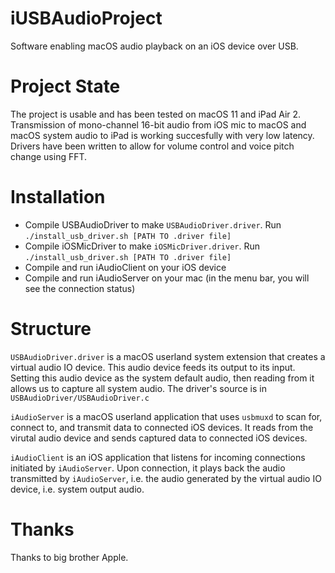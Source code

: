 # iUSBAudioProject
Software enabling macOS audio playback on an iOS device over USB. 

# Project State
The project is usable and has been tested on macOS 11 and iPad Air 2. Transmission of mono-channel 16-bit audio from iOS mic to macOS and macOS system audio to iPad is working succesfully with very low latency. Drivers have been written to allow for volume control and voice pitch change using FFT. 

# Installation
- Compile USBAudioDriver to make `USBAudioDriver.driver`. Run `./install_usb_driver.sh [PATH TO .driver file]`
- Compile iOSMicDriver to make `iOSMicDriver.driver`. Run `./install_usb_driver.sh [PATH TO .driver file]`
- Compile and run iAudioClient on your iOS device
- Compile and run iAudioServer on your mac (in the menu bar, you will see the connection status)

# Structure
`USBAudioDriver.driver` is a macOS userland system extension that creates a virtual audio IO device. 
This audio device feeds its output to its input. 
Setting this audio device as the system default audio, then reading from it allows us to capture all system audio. 
The driver's source is in `USBAudioDriver/USBAudioDriver.c`

`iAudioServer` is a macOS userland application that uses `usbmuxd` to scan for, connect to, and transmit data to connected iOS devices. 
It reads from the virutal audio device and sends captured data to connected iOS devices. 

`iAudioClient` is an iOS application that listens for incoming connections initiated by `iAudioServer`. 
Upon connection, it plays back the audio transmitted by `iAudioServer`, i.e. the audio generated by the virtual audio IO device, i.e. system output audio.

# Thanks
Thanks to big brother Apple. 
